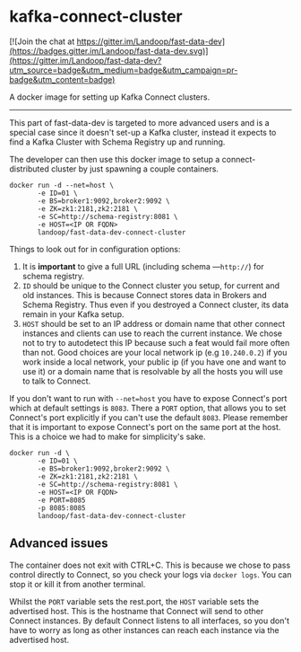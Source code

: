 # kafka-connect-cluster #

[![Join the chat at https://gitter.im/Landoop/fast-data-dev](https://badges.gitter.im/Landoop/fast-data-dev.svg)](https://gitter.im/Landoop/fast-data-dev?utm_source=badge&utm_medium=badge&utm_campaign=pr-badge&utm_content=badge)

A docker image for setting up Kafka Connect clusters.

---

This part of fast-data-dev is targeted to more advanced users and is a special
case since it doesn't set-up a Kafka cluster, instead it expects to find a Kafka
Cluster with Schema Registry up and running.

The developer can then use this docker image to setup a connect-distributed
cluster by just spawning a couple containers.

    docker run -d --net=host \
           -e ID=01 \
           -e BS=broker1:9092,broker2:9092 \
           -e ZK=zk1:2181,zk2:2181 \
           -e SC=http://schema-registry:8081 \
           -e HOST=<IP OR FQDN>
           landoop/fast-data-dev-connect-cluster

Things to look out for in configuration options:

1. It is **important** to give a full URL (including schema —`http://`) for schema
registry.
2. `ID` should be unique to the Connect cluster you setup, for current and old
instances. This is because Connect stores data in Brokers and Schema Registry.
Thus even if you destroyed a Connect cluster, its data remain in your Kafka
setup.
3. `HOST` should be set to an IP address or domain name that other connect
   instances and clients can use to reach the current instance. We chose not
   to try to autodetect this IP because such a feat would fail more often than
   not. Good choices are your local network ip (e.g `10.240.0.2`) if you work
   inside a local network, your public ip (if you have one and want to use it)
   or a domain name that is resolvable by all the hosts you will use to talk
   to Connect.

If you don't want to run with `--net=host` you have to expose Connect's port
which at default settings is `8083`.
There a `PORT` option, that allows you to set Connect's port explicitly
if you can't use the default `8083`. Please remember that it is important to
expose Connect's port on the same port at the host. This is a choice we had to
make for simplicity's sake.

    docker run -d \
           -e ID=01 \
           -e BS=broker1:9092,broker2:9092 \
           -e ZK=zk1:2181,zk2:2181 \
           -e SC=http://schema-registry:8081 \
           -e HOST=<IP OR FQDN>
           -e PORT=8085
           -p 8085:8085
           landoop/fast-data-dev-connect-cluster

## Advanced issues

The container does not exit with CTRL+C. This is because we chose to pass
control directly to Connect, so you check your logs via `docker logs`.
You can stop it or kill it from another terminal.

Whilst the `PORT` variable sets the rest.port, the `HOST` variable sets the
advertised host. This is the hostname that Connect will send to other Connect
instances. By default Connect listens to all interfaces, so you don't have
to worry as long as other instances can reach each instance via the advertised
host.
